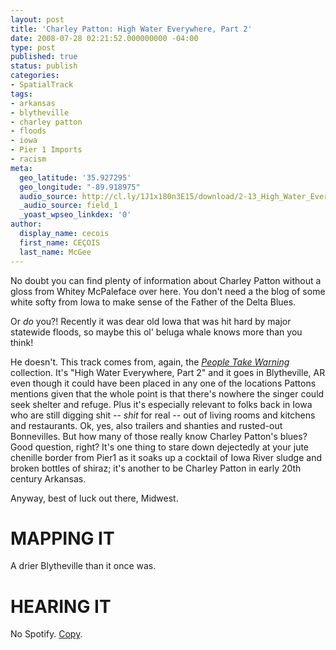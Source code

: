 ```yaml
---
layout: post
title: 'Charley Patton: High Water Everywhere, Part 2'
date: 2008-07-28 02:21:52.000000000 -04:00
type: post
published: true
status: publish
categories:
- SpatialTrack
tags:
- arkansas
- blytheville
- charley patton
- floods
- iowa
- Pier 1 Imports
- racism
meta:
  geo_latitude: '35.927295'
  geo_longitude: "-89.918975"
  audio_source: http://cl.ly/1J1x180n3E15/download/2-13_High_Water_Everywhere_Part_2.mp3
  _audio_source: field_1
  _yoast_wpseo_linkdex: '0'
author:
  display_name: cecois
  first_name: CEÇOIS
  last_name: McGee
---
```

<!-- <p>You know what? I think you can find plenty of information about Charley Patton without my help. In particular the "High Water" tracks. You don't need a gloss from Whitey McPaleface from Iowa to make sense of the Father of the Delta Blues.</p>
<p>Or <em>do</em> you?! Recently it was my native Iowa that was mired in high water (but for real -- major flooding statewide), so maybe I know more than you think!</p>
<p>I don't. This new track comes, yet again, from the <em>People Take Warning!</em> volumes. It's "High Water Everywhere, Part 2" and I'm placing it in <a href="http://www.openstreetmap.org/?lat=35.9315&lon=-89.8927&zoom=12&layers=M">Blytheville, AR</a>, even though it could feasibly be placed in any one of the locations Pattons mentions since the whole point is that there's nowhere the singer of this near-dirge could for shelter and refuge. Plus it's especially relevant to kin and brethren back in Iowa who are still digging shit -- <em>shit</em> for real -- out of living rooms and kitchens and restaurants (ok, yes, also trailers and shanties and rusted-out Bonnevilles). But how many of those really know Charley Patton's blues? Good question, right? It's one thing to stare down dejectedly at your jute chenille border from Pier1 soaking up a cocktail of Iowa River sludge and broken bottles of shiraz; it's another to be Charley Patton in early 20th century Arkansas.</p>
<p>How different is it? Imagine the tune sung by an Iowan neo-flood victim this year next to Patton. They're vastly different, yes? Then <em>that's</em> how different.</p>
<div class="ui360"><a href="<?php echo get_field(audio_source);?>">play "High Water Everywhere, Part 2"</a></div>
<div style="margin-top:25px;padding-left:11px;margin-bottom:30px;"><a href="http://map.milleria.org/#post/<?php echo $post->post_name;?>"><img src="{{ site.baseurl }}/assets/milleria-marker-active.png" alt="" width="25" height="88" border="0" style="margin-right:19px;" /></a><a href="http://map.milleria.org/#post/<?php echo $post->post_name;?>">See it on the map</a>.</div> -->

No doubt you can find plenty of information about Charley Patton without a gloss from Whitey McPaleface over here. You don't need a the blog of some white softy from Iowa to make sense of the Father of the Delta Blues.

Or *do* you?! Recently it was dear old Iowa that was hit hard by major statewide floods, so maybe this ol' beluga whale knows more than you think!

  He doesn't. This track comes from, again, the *[People Take Warning](http://www.amazon.com/People-Take-Warning-Disaster-1913-1938/dp/B000ULQV20)* collection. It's "High Water Everywhere, Part 2" and it goes in <span data-target="milleria" data-id="" class="trigger">Blytheville, AR</span> even though it could have been placed in any one of the locations Pattons mentions given that the whole point is that there's nowhere the singer could seek shelter and refuge. Plus it's especially relevant to folks back in Iowa who are still digging shit -- *shit* for real -- out of living rooms and kitchens and restaurants. Ok, yes, also trailers and shanties and rusted-out Bonnevilles. But how many of those really know Charley Patton's blues? Good question, right? It's one thing to stare down dejectedly at your jute chenille border from Pier1 as it soaks up a cocktail of Iowa River sludge and broken bottles of shiraz; it's another to be Charley Patton in early 20th century Arkansas.

Anyway, best of luck out there, Midwest.

# MAPPING IT
A drier <span data-target="milleria" data-id="" class="trigger">Blytheville</span> than it once was.

# HEARING IT
No Spotify. [Copy](http://cl.ly/1J1x180n3E15/download/2-13_High_Water_Everywhere_Part_2.mp3).
